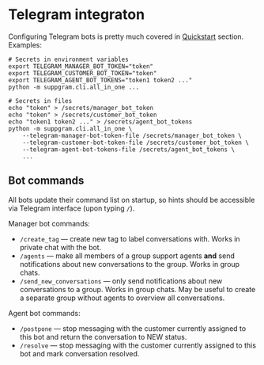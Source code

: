 # Telegram integraton

Configuring Telegram bots is pretty much covered in [Quickstart](../usage/quickstart.md)
section. Examples:

```shell
# Secrets in environment variables
export TELEGRAM_MANAGER_BOT_TOKEN="token"
export TELEGRAM_CUSTOMER_BOT_TOKEN="token"
export TELEGRAM_AGENT_BOT_TOKENS="token1 token2 ..."
python -m suppgram.cli.all_in_one ...

# Secrets in files
echo "token" > /secrets/manager_bot_token
echo "token" > /secrets/customer_bot_token
echo "token1 token2 ..." > /secrets/agent_bot_tokens
python -m suppgram.cli.all_in_one \
    --telegram-manager-bot-token-file /secrets/manager_bot_token \
    --telegram-customer-bot-token-file /secrets/customer_bot_token \
    --telegram-agent-bot-tokens-file /secrets/agent_bot_tokens \
    ...
```

## Bot commands

All bots update their command list on startup, so hints should be accessible
via Telegram interface (upon typing `/`).

Manager bot commands: 

* `/create_tag` — create new tag to label conversations with. Works in private chat with the bot.
* `/agents` — make all members of a group support agents **and** send notifications about new conversations to the 
  group. Works in group chats.
* `/send_new_conversations` — only send notifications about new conversations to a group. Works in group chats. May be
  useful to create a separate group without agents to overview all conversations.

Agent bot commands:

* `/postpone` — stop messaging with the customer currently assigned to this bot and return the conversation to NEW 
  status. 
* `/resolve` — stop messaging with the customer currently assigned to this bot and mark conversation resolved.
